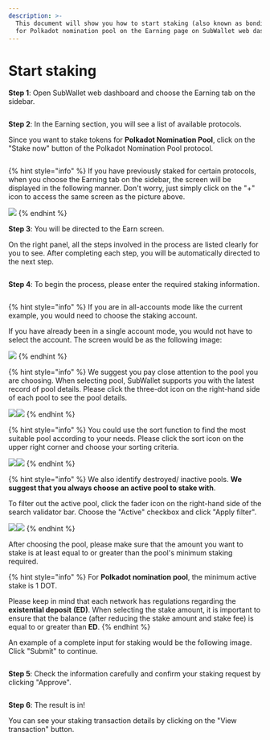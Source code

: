 ```yaml
---
description: >-
  This document will show you how to start staking (also known as bonding) DOT
  for Polkadot nomination pool on the Earning page on SubWallet web dashboard.
---
```


# Start staking

**Step 1**: Open SubWallet web dashboard and choose the Earning tab on the sidebar.

<figure><img src="../../../.gitbook/assets/image (249).png" alt=""><figcaption></figcaption></figure>

**Step 2**: In the Earning section, you will see a list of available protocols.&#x20;

Since you want to stake tokens for **Polkadot Nomination Pool**, click on the "Stake now" button of the Polkadot Nomination Pool protocol.

<figure><img src="../../../.gitbook/assets/image (251).png" alt=""><figcaption></figcaption></figure>

{% hint style="info" %}
If you have previously staked for certain protocols, when you choose the Earning tab on the sidebar, the screen will be displayed in the following manner. Don't worry, just simply click on the "+" icon to access the same screen as the picture above.

![](<../../../.gitbook/assets/image (193).png>)
{% endhint %}

**Step 3**: You will be directed to the Earn screen.&#x20;

On the right panel, all the steps involved in the process are listed clearly for you to see. After completing each step, you will be automatically directed to the next step.

<figure><img src="../../../.gitbook/assets/image (20).png" alt=""><figcaption></figcaption></figure>

**Step 4**: To begin the process, please enter the required staking information.&#x20;

<figure><img src="../../../.gitbook/assets/image (19).png" alt=""><figcaption></figcaption></figure>

{% hint style="info" %}
If you are in all-accounts mode like the current example, you would need to choose the staking account.&#x20;

If you have already been in a single account mode, you would not have to select the account. The screen would be as the following image:

![](<../../../.gitbook/assets/image (252).png>)
{% endhint %}

{% hint style="info" %}
We suggest you pay close attention to the pool you are choosing. When selecting pool, SubWallet supports you with the latest record of pool details. Please click the three-dot icon on the right-hand side of each pool to see the pool details.

&#x20;![](<../../../.gitbook/assets/image (1807).png>)![](<../../../.gitbook/assets/image (1806).png>)
{% endhint %}

{% hint style="info" %}
You could use the sort function to find the most suitable pool according to your needs. Please click the sort icon on the upper right corner and choose your sorting criteria.

![](<../../../.gitbook/assets/image (256).png>)![](<../../../.gitbook/assets/image (257).png>)
{% endhint %}

{% hint style="info" %}
We also identify destroyed/ inactive pools. **We suggest that you always choose an active pool to stake with**.&#x20;

To filter out the active pool, click the fader icon on the right-hand side of the search validator bar. Choose the "Active" checkbox and click "Apply filter".&#x20;

![](<../../../.gitbook/assets/image (258).png>)![](<../../../.gitbook/assets/image (260).png>)
{% endhint %}

After choosing the pool, please make sure that the amount you want to stake is at least equal to or greater than the pool's minimum staking required.&#x20;

{% hint style="info" %}
For **Polkadot nomination pool**, the minimum active stake is 1 DOT.

Please keep in mind that each network has regulations regarding the **existential deposit** **(ED)**. When selecting the stake amount, it is important to ensure that the balance (after reducing the stake amount and stake fee) is equal to or greater than **ED**.
{% endhint %}

An example of a complete input for staking would be the following image. Click "Submit" to continue.

<figure><img src="../../../.gitbook/assets/image (261).png" alt=""><figcaption></figcaption></figure>

**Step 5**: Check the information carefully and confirm your staking request by clicking "Approve".&#x20;

<figure><img src="../../../.gitbook/assets/image (262).png" alt=""><figcaption></figcaption></figure>

**Step 6**: The result is in!

You can see your staking transaction details by clicking on the "View transaction" button.

<figure><img src="../../../.gitbook/assets/image (1823).png" alt=""><figcaption></figcaption></figure>
